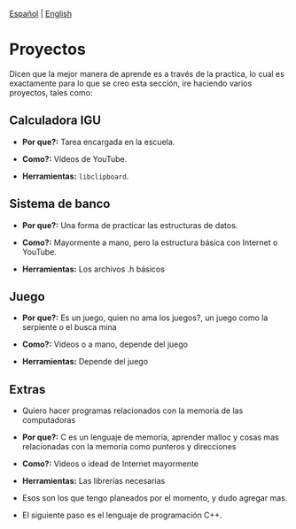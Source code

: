 [Español](Project-es.md) | [English](Project.md)
# Proyectos

Dicen que la mejor manera de aprende es a través de la practica, lo cual es
exactamente para lo que se creo esta sección, ire haciendo varios proyectos,
tales como:

## Calculadora IGU

- **Por que?:** Tarea encargada en la escuela.

- **Como?:** Videos de YouTube.

- **Herramientas:** ```libclipboard```.

## Sistema de banco

- **Por que?:** Una forma de practicar las estructuras de datos.

- **Como?:** Mayormente a mano, pero la estructura básica con Internet o YouTube.

- **Herramientas:** Los archivos .h básicos

## Juego

- **Por que?:** Es un juego, quien no ama los juegos?, un juego como la serpiente 
o el busca mina

- **Como?:** Videos o a mano, depende del juego

- **Herramientas:** Depende del juego

## Extras

- Quiero hacer programas relacionados con la memoria de las computadoras 

- **Por que?:** C es un lenguaje de memoria, aprender malloc y cosas mas 
relacionadas con la memoria como punteros y direcciones

- **Como?:** Videos o idead de Internet mayormente

- **Herramientas:** Las librerías necesarias

- Esos son los que tengo planeados por el momento, y dudo agregar mas.

- El siguiente paso es el lenguaje de programación C++.